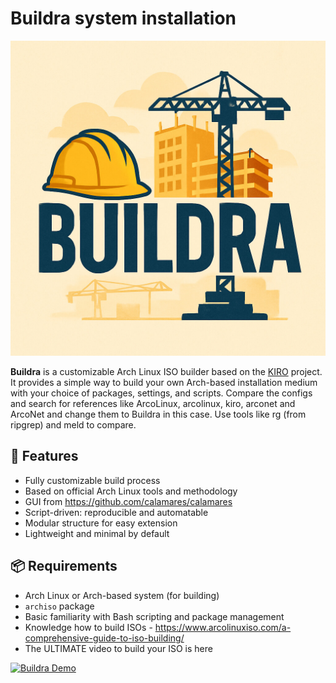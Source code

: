 # Buildra system installation

![Buildra Logo](buildra.jpg)

**Buildra** is a customizable Arch Linux ISO builder based on the [KIRO](https://github.com/kirodubes) project. It provides a simple way to build your own Arch-based installation medium with your choice of packages, settings, and scripts. Compare the configs and search for references like ArcoLinux, arcolinux, kiro, arconet and ArcoNet and change them to Buildra in this case. Use tools like rg (from ripgrep) and meld to compare.

## 🚀 Features

- Fully customizable build process
- Based on official Arch Linux tools and methodology
- GUI from https://github.com/calamares/calamares
- Script-driven: reproducible and automatable
- Modular structure for easy extension
- Lightweight and minimal by default

## 📦 Requirements

- Arch Linux or Arch-based system (for building)
- `archiso` package
- Basic familiarity with Bash scripting and package management
- Knowledge how to build ISOs - https://www.arcolinuxiso.com/a-comprehensive-guide-to-iso-building/
- The ULTIMATE video to build your ISO is here

[![Buildra Demo](https://img.youtube.com/vi/3jdKH6bLgUE/0.jpg)](https://youtu.be/3jdKH6bLgUE)

